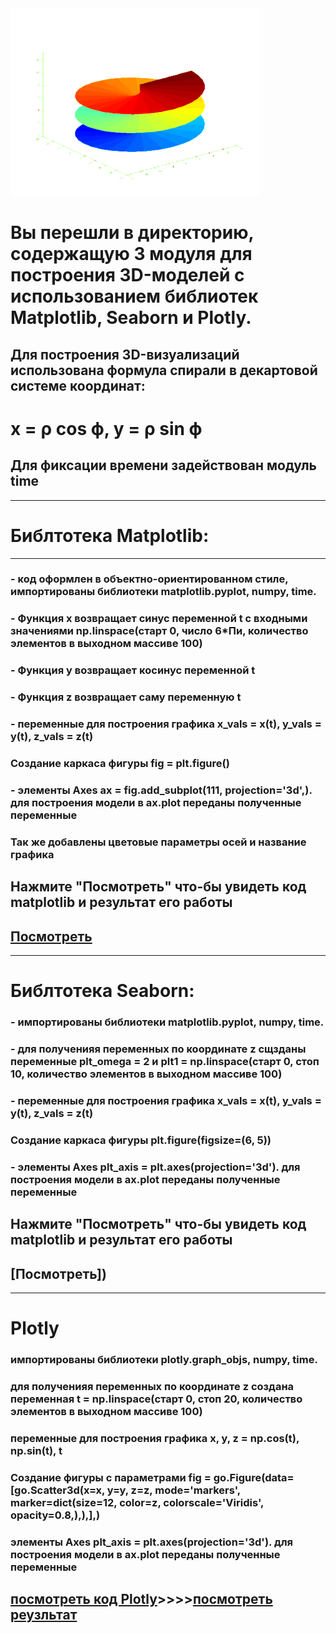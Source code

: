 
<img src = 'https://github.com/AlexandrKuznetsov1/DegreeProject/blob/master/sketh_for_readme/from_3D.gif' width="400">


# Вы перешли в директорию, содержащую 3 модуля для построения 3D-моделей с использованием библиотек Matplotlib, Seaborn и Plotly.
## Для построения 3D-визуализаций использована формула спирали в декартовой системе координат:

# x = ρ cos ϕ, y = ρ sin ϕ
## Для фиксации времени задействован модуль time

___________________________________________________________________________________________________________________________________________________________________________________________________________
# Библтотека Matplotlib:
___________________________________________________________________________________________________________________________________________________________________________________________________________
### - код оформлен в объектно-ориентированном стиле, импортированы библиотеки matplotlib.pyplot, numpy, time.

### - Функция х возвращает синус переменной t с входными значениями np.linspace(старт 0, число 6*Пи, количество элементов в выходном массиве 100)
### - Функция y возвращает косинус переменной t
### - Функция z возвращает саму переменную t 
### - переменные для построения графика x_vals = x(t), y_vals = y(t), z_vals = z(t)
### Создание каркаса фигуры fig = plt.figure()
### - элементы Axes ax = fig.add_subplot(111, projection='3d',). для построения модели в ax.plot переданы полученные переменные
### Так же добавлены цветовые параметры осей и название графика
## Нажмите "Посмотреть" что-бы увидеть код matplotlib и результат его работы
## [Посмотреть](https://github.com/AlexandrKuznetsov1/DegreeProject/blob/master/3D_models/3D_models_PLT.ipynb)
___________________________________________________________________________________________________________________________________________________________________________________________________________
# Библтотека Seaborn:
### - импортированы библиотеки matplotlib.pyplot, numpy, time. 
### - для полученияя переменных по координате z сщзданы переменные plt_omega = 2 и plt1 = np.linspace(старт 0, стоп 10, количество элементов в выходном массиве 100) 
### - переменные для построения графика x_vals = x(t), y_vals = y(t), z_vals = z(t)
### Создание каркаса фигуры plt.figure(figsize=(6, 5))
### - элементы Axes plt_axis = plt.axes(projection='3d'). для построения модели в ax.plot переданы полученные переменные
## Нажмите "Посмотреть" что-бы увидеть код matplotlib и результат его работы
## [Посмотреть])
___________________________________________________________________________________________________________________________________________________________________________________________________________
# Plotly
### импортированы библиотеки plotly.graph_objs, numpy, time. 
### для полученияя переменных по координате z создана переменная t = np.linspace(старт 0, стоп 20, количество элементов в выходном массиве 100) 
### переменные для построения графика x, y, z = np.cos(t), np.sin(t), t
### Создание фигуры с параметрами fig = go.Figure(data=[go.Scatter3d(x=x, y=y, z=z, mode='markers', marker=dict(size=12, color=z, colorscale='Viridis', opacity=0.8,),),],)
### элементы Axes plt_axis = plt.axes(projection='3d'). для построения модели в ax.plot переданы полученные переменные
## [посмотреть код Plotly](https://github.com/AlexandrKuznetsov1/DegreeProject/blob/master/3D_models/3D_models_PX.py)____>>>>____[посмотреть реузльтат](https://github.com/AlexandrKuznetsov1/DegreeProject/blob/master/graphics/3D%20график%20РХ.png)


